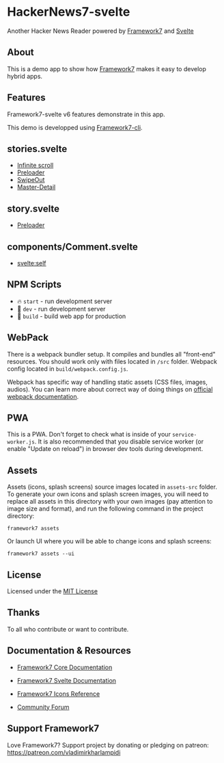 # HackerNews7-svelte

Another Hacker News Reader powered by [Framework7](https://github.com/nolimits4web/Framework7) and [Svelte](https://svelte.dev/)

## About

This is a demo app to show how [Framework7](https://github.com/nolimits4web/Framework7) makes it easy to develop hybrid apps.

## Features

Framework7-svelte v6 features demonstrate in this app.

This demo is developped using [Framework7-cli](http://framework7.io/cli/).

## stories.svelte

- [Infinite scroll](https://framework7.io/svelte/page.html#infinite-scroll)
- [Preloader](https://framework7.io/svelte/preloader.html)
- [SwipeOut](https://framework7.io/svelte/swipeout.html)
- [Master-Detail](https://framework7.io/docs/view.html#master-detail)

## story.svelte

- [Preloader](https://framework7.io/svelte/preloader.html)

## components/Comment.svelte

- [svelte:self](https://svelte.dev/docs#svelte_self)

## NPM Scripts

* 🔥 `start` - run development server
* 🔧 `dev` - run development server
* 🔧 `build` - build web app for production

## WebPack

There is a webpack bundler setup. It compiles and bundles all "front-end" resources. You should work only with files located in `/src` folder. Webpack config located in `build/webpack.config.js`.

Webpack has specific way of handling static assets (CSS files, images, audios). You can learn more about correct way of doing things on [official webpack documentation](https://webpack.js.org/guides/asset-management/).

## PWA

This is a PWA. Don't forget to check what is inside of your `service-worker.js`. It is also recommended that you disable service worker (or enable "Update on reload") in browser dev tools during development.

## Assets

Assets (icons, splash screens) source images located in `assets-src` folder. To generate your own icons and splash screen images, you will need to replace all assets in this directory with your own images (pay attention to image size and format), and run the following command in the project directory:

```
framework7 assets
```

Or launch UI where you will be able to change icons and splash screens:

```
framework7 assets --ui
```

## License

Licensed under the [MIT License](https://github.com/GuillaumeBiton/hackernews7-svelte/raw/master/LICENSE)

## Thanks

To all who contribute or want to contribute.

## Documentation & Resources

* [Framework7 Core Documentation](https://framework7.io/docs/)


* [Framework7 Svelte Documentation](https://framework7.io/svelte/)
* [Framework7 Icons Reference](https://framework7.io/icons/)
* [Community Forum](https://forum.framework7.io)

## Support Framework7

Love Framework7? Support project by donating or pledging on patreon:
https://patreon.com/vladimirkharlampidi